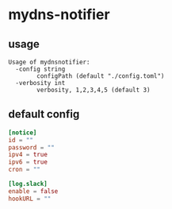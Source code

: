 # mydns-notifier

## usage
```
Usage of mydnsnotifier:
  -config string
        configPath (default "./config.toml")
  -verbosity int
        verbosity, 1,2,3,4,5 (default 3)
```

## default config
```toml
[notice]
id = ""
password = ""
ipv4 = true
ipv6 = true
cron = ""

[log.slack]
enable = false
hookURL = ""
```
